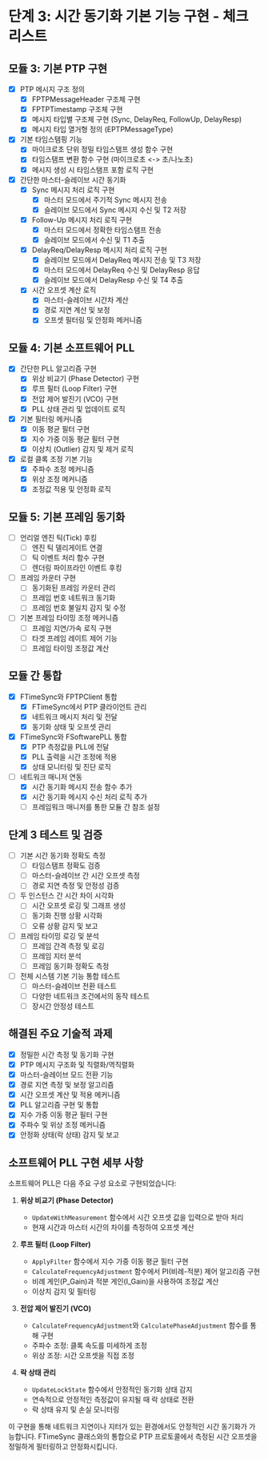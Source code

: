 # 단계 3: 시간 동기화 기본 기능 구현 - 체크리스트

## 모듈 3: 기본 PTP 구현
- [x] PTP 메시지 구조 정의
  - [x] FPTPMessageHeader 구조체 구현
  - [x] FPTPTimestamp 구조체 구현
  - [x] 메시지 타입별 구조체 구현 (Sync, DelayReq, FollowUp, DelayResp)
  - [x] 메시지 타입 열거형 정의 (EPTPMessageType)
- [x] 기본 타임스탬핑 기능
  - [x] 마이크로초 단위 정밀 타임스탬프 생성 함수 구현
  - [x] 타임스탬프 변환 함수 구현 (마이크로초 <-> 초/나노초)
  - [x] 메시지 생성 시 타임스탬프 포함 로직 구현
- [x] 간단한 마스터-슬레이브 시간 동기화
  - [x] Sync 메시지 처리 로직 구현
    - [x] 마스터 모드에서 주기적 Sync 메시지 전송
    - [x] 슬레이브 모드에서 Sync 메시지 수신 및 T2 저장
  - [x] Follow-Up 메시지 처리 로직 구현
    - [x] 마스터 모드에서 정확한 타임스탬프 전송
    - [x] 슬레이브 모드에서 수신 및 T1 추출
  - [x] DelayReq/DelayResp 메시지 처리 로직 구현
    - [x] 슬레이브 모드에서 DelayReq 메시지 전송 및 T3 저장
    - [x] 마스터 모드에서 DelayReq 수신 및 DelayResp 응답
    - [x] 슬레이브 모드에서 DelayResp 수신 및 T4 추출
  - [x] 시간 오프셋 계산 로직
    - [x] 마스터-슬레이브 시간차 계산
    - [x] 경로 지연 계산 및 보정
    - [x] 오프셋 필터링 및 안정화 메커니즘

## 모듈 4: 기본 소프트웨어 PLL
- [x] 간단한 PLL 알고리즘 구현
  - [x] 위상 비교기 (Phase Detector) 구현
  - [x] 루프 필터 (Loop Filter) 구현
  - [x] 전압 제어 발진기 (VCO) 구현
  - [x] PLL 상태 관리 및 업데이트 로직
- [x] 기본 필터링 메커니즘
  - [x] 이동 평균 필터 구현
  - [x] 지수 가중 이동 평균 필터 구현
  - [x] 이상치 (Outlier) 감지 및 제거 로직
- [x] 로컬 클록 조정 기본 기능
  - [x] 주파수 조정 메커니즘
  - [x] 위상 조정 메커니즘
  - [x] 조정값 적용 및 안정화 로직

## 모듈 5: 기본 프레임 동기화
- [ ] 언리얼 엔진 틱(Tick) 후킹
  - [ ] 엔진 틱 델리게이트 연결
  - [ ] 틱 이벤트 처리 함수 구현
  - [ ] 렌더링 파이프라인 이벤트 후킹
- [ ] 프레임 카운터 구현
  - [ ] 동기화된 프레임 카운터 관리
  - [ ] 프레임 번호 네트워크 동기화
  - [ ] 프레임 번호 불일치 감지 및 수정
- [ ] 기본 프레임 타이밍 조정 메커니즘
  - [ ] 프레임 지연/가속 로직 구현
  - [ ] 타겟 프레임 레이트 제어 기능
  - [ ] 프레임 타이밍 조정값 계산

## 모듈 간 통합
- [x] FTimeSync와 FPTPClient 통합
  - [x] FTimeSync에서 PTP 클라이언트 관리
  - [x] 네트워크 메시지 처리 및 전달
  - [x] 동기화 상태 및 오프셋 관리
- [x] FTimeSync와 FSoftwarePLL 통합
  - [x] PTP 측정값을 PLL에 전달
  - [x] PLL 출력을 시간 조정에 적용
  - [x] 상태 모니터링 및 진단 로직
- [ ] 네트워크 매니저 연동
  - [x] 시간 동기화 메시지 전송 함수 추가
  - [x] 시간 동기화 메시지 수신 처리 로직 추가
  - [ ] 프레임워크 매니저를 통한 모듈 간 참조 설정

## 단계 3 테스트 및 검증
- [ ] 기본 시간 동기화 정확도 측정
  - [ ] 타임스탬프 정확도 검증
  - [ ] 마스터-슬레이브 간 시간 오프셋 측정
  - [ ] 경로 지연 측정 및 안정성 검증
- [ ] 두 인스턴스 간 시간 차이 시각화
  - [ ] 시간 오프셋 로깅 및 그래프 생성
  - [ ] 동기화 진행 상황 시각화
  - [ ] 오류 상황 감지 및 보고
- [ ] 프레임 타이밍 로깅 및 분석
  - [ ] 프레임 간격 측정 및 로깅
  - [ ] 프레임 지터 분석
  - [ ] 프레임 동기화 정확도 측정
- [ ] 전체 시스템 기본 기능 통합 테스트
  - [ ] 마스터-슬레이브 전환 테스트
  - [ ] 다양한 네트워크 조건에서의 동작 테스트
  - [ ] 장시간 안정성 테스트

## 해결된 주요 기술적 과제
- [x] 정밀한 시간 측정 및 동기화 구현
- [x] PTP 메시지 구조화 및 직렬화/역직렬화
- [x] 마스터-슬레이브 모드 전환 기능
- [x] 경로 지연 측정 및 보정 알고리즘
- [x] 시간 오프셋 계산 및 적용 메커니즘
- [x] PLL 알고리즘 구현 및 통합
- [x] 지수 가중 이동 평균 필터 구현
- [x] 주파수 및 위상 조정 메커니즘
- [x] 안정화 상태(락 상태) 감지 및 보고

## 소프트웨어 PLL 구현 세부 사항
소프트웨어 PLL은 다음 주요 구성 요소로 구현되었습니다:

1. **위상 비교기 (Phase Detector)**
   - `UpdateWithMeasurement` 함수에서 시간 오프셋 값을 입력으로 받아 처리
   - 현재 시간과 마스터 시간의 차이를 측정하여 오프셋 계산

2. **루프 필터 (Loop Filter)**
   - `ApplyFilter` 함수에서 지수 가중 이동 평균 필터 구현
   - `CalculateFrequencyAdjustment` 함수에서 PI(비례-적분) 제어 알고리즘 구현
   - 비례 게인(P_Gain)과 적분 게인(I_Gain)을 사용하여 조정값 계산
   - 이상치 감지 및 필터링

3. **전압 제어 발진기 (VCO)**
   - `CalculateFrequencyAdjustment`와 `CalculatePhaseAdjustment` 함수를 통해 구현
   - 주파수 조정: 클록 속도를 미세하게 조정
   - 위상 조정: 시간 오프셋을 직접 조정

4. **락 상태 관리**
   - `UpdateLockState` 함수에서 안정적인 동기화 상태 감지
   - 연속적으로 안정적인 측정값이 유지될 때 락 상태로 전환
   - 락 상태 유지 및 손실 모니터링

이 구현을 통해 네트워크 지연이나 지터가 있는 환경에서도 안정적인 시간 동기화가 가능합니다. FTimeSync 클래스와의 통합으로 PTP 프로토콜에서 측정된 시간 오프셋을 정밀하게 필터링하고 안정화시킵니다.
